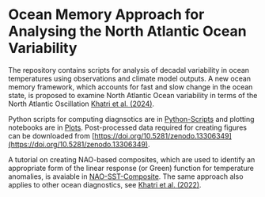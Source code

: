# Ocean Memory Approach for Analysing the North Atlantic Ocean Variability 

The repository contains scripts for analysis of decadal variability in ocean temperatures using observations and climate model outputs. A new ocean memory framework, which accounts for fast and slow change in the ocean state, is proposed to examine North Atlantic Ocean variability in terms of the North Atlantic Oscillation [Khatri et al. (2024)](https://doi.org/10.22541/essoar.172499892.28636741/v1). 

Python scripts for computing diagnsotics are in [Python-Scripts](./Python-Scripts) and plotting notebooks are in [Plots](./Plots). Post-processed data required for creating figures can be downloaded from [https://doi.org/10.5281/zenodo.13306349](https://doi.org/10.5281/zenodo.13306349). 

A tutorial on creating NAO-based composites, which are used to identify an appropriate form of the linear response (or Green) function for temperature anomalies, is avaiable in [NAO-SST-Composite](./Tutorials/NAO-SST-Composite.ipynb). The same approach also applies to other ocean diagnostics, see [Khatri et al. (2022)](https://doi.org/10.1029/2022GL101480).  
